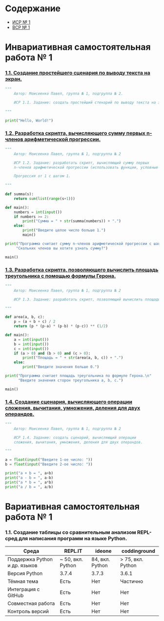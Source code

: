 # Содержание
- [ИСР № 1](#инвариативная-самостоятельная-работа--1)
- [ВСР № 1](#вариативная-самостоятельная-работа--1)

# Инвариативная самостоятельная работа № 1

### [1.1. Создание простейшего сценария по выводу текста на экран.](https://repl.it/@Rakleed/programming-indepworkinvar1-1)
```python
"""
    Автор: Моисеенко Павел, группа № 1, подгруппа № 2.

    ИСР 1.1. Задание: создать простейший стенарий по выводу текста на экран.
    
"""

print("Hello, World!")
```

### [1.2. Разработка скрипта, вычисляющего сумму первых n-членов арифметической прогрессии.](https://repl.it/@Rakleed/programming-indepworkinvar1-2)
```python
"""
    Автор: Моисеенко Павел, группа № 1, подгруппа № 2

    ИСР 1.2. Задание: разработать скрипт, вычисляющий сумму первых 
    n-членов арифметической прогрессии (использовать функции, условные операторы).

    Прогрессия от 1 с шагом 1.
    
"""

def summa(s):
    return sum(list(range(s+1)))

def main():
    numbers = int(input())
    if numbers >= 2:
        print("Сумма = " + str(summa(numbers)) + ".")
    else:
        print("Введите целое число больше 1.")
        main()

print("Программа считает сумму n-членов арифметической прогрессии c шагом 1.\n"
     "Скольких членов вы хотите узнать сумму?")

main()
```

### [1.3. Разработка скрипта, позволяющего вычислить площадь треугольника с помощью формулы Герона.](https://repl.it/@Rakleed/programming-indepworkinvar1-3)
```python
"""
    Автор: Моисеенко Павел, группа № 1, подгруппа № 2

    ИСР 1.3. Задание: разработать скрипт, позволяющий вычислить площадь треугольника с помощью формулы Герона.

"""

def area(a, b, c):
    p = (a + b + c) / 2
    return (p * (p-a) * (p-b) * (p-c)) ** (1/2)

def main():
    a = int(input())
    b = int(input())
    c = int(input())
    if (a > 0) and (b > 0) and (c > 0):
        print("Площадь = " + str(area(a, b, c)) + ".")
    else:
        print("Введите значения больше 0.")

print("Программа считает площадь треугольника по формуле Герона.\n"
      "Введите значения сторон треугольника a, b, c.")

main()
```

### [1.4. Создание сценария, вычисляющего операции сложения, вычитания, умножения, деления для двух операндов.](https://repl.it/@Rakleed/programming-indepworkinvar1-4)
```python
"""
    Автор: Моисеенко Павел, группа № 1, подгруппа № 2

    ИСР 1.4. Задание: создать сценарий, вычисляющий операции 
    сложения, вычитания, умножения, деления для двух операндов.

"""

a = float(input("Введите 1-ое число: "))
b = float(input("Введите 2-ое число: "))

print("a + b = ", a+b)
print("a - b = ", a-b)
print("a * b = ", a*b)
print("a / b = ", a/b)
```

# Вариативная самостоятельная работа № 1

### 1.1. Создание таблицы со сравнительным анализом REPL-сред для написания программ на языке Python.
| Среда                         | REPL.IT           | ideone          | coddinground      |
|-------------------------------|-------------------|-----------------|-------------------|
| Поддержка Python и др. языков | ~ 50, вкл. Python | 84, вкл. Python | > 75, вкл. Python |
| Версия Python                 | 3.7.4             | 3.7.3           | 3.6.1             |
| Тёмная тема                   | Есть              | Нет             | Частично          |
| Интеграция с GitHub           | Есть              | Нет             | Нет               |
| Совместная работа             | Есть              | Нет             | Нет               |
| Контроль версий               | Есть              | Нет             | Нет               |
